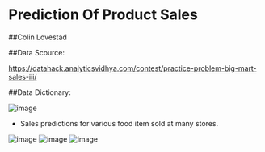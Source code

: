 # Prediction Of Product Sales 

##Colin Lovestad

##Data Scource:

https://datahack.analyticsvidhya.com/contest/practice-problem-big-mart-sales-iii/

##Data Dictionary:


![image](https://github.com/clovestad/Prediction_of_Product_Sales/assets/103072823/010fbd5b-6581-4434-9388-7f19b3c0bb34)

- Sales predictions for various food item sold at many stores.

![image](https://github.com/clovestad/Prediction_of_Product_Sales/assets/103072823/184644d4-0668-469c-ae32-5446a86dccd4)
![image](https://github.com/clovestad/Prediction_of_Product_Sales/assets/103072823/71c69f94-19f9-481a-a9b1-80c60c812a17)
![image](https://github.com/clovestad/Prediction_of_Product_Sales/assets/103072823/3d03c6a8-9615-4b79-9c82-713a3e70527e)
